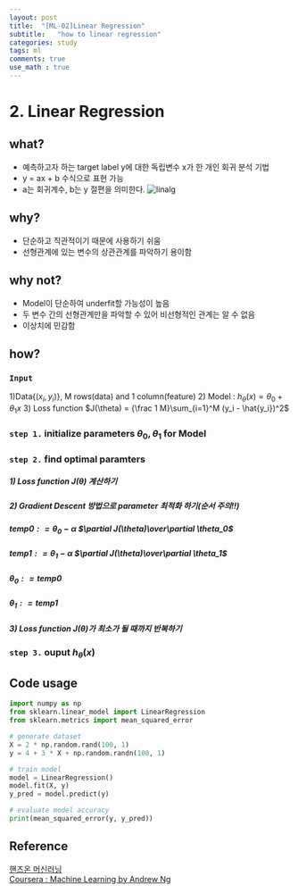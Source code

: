 ```yaml
---
layout: post
title:  "[ML-02]Linear Regression"
subtitle:   "how to linear regression"
categories: study
tags: ml
comments: true
use_math : true
---
```


# 2. Linear Regression

## what?
- 예측하고자 하는 target label y에 대한 독립변수 x가 한 개인 회귀 분석 기법
- y = ax + b 수식으로 표현 가능
- a는 회귀계수, b는 y 절편을 의미한다. 
![linalg](https://user-images.githubusercontent.com/35513025/65589132-884ee780-dfc3-11e9-8586-e3070dc771f8.png)

## why?
- 단순하고 직관적이기 때문에 사용하기 쉬움
- 선형관계에 있는 변수의 상관관계를 파악하기 용이함

## why not?
- Model이 단순하여 underfit할 가능성이 높음
- 두 변수 간의 선형관계만을 파악할 수 있어 비선형적인 관계는 알 수 없음
- 이상치에 민감함

## how?
### ```Input``` 
1)Data{($x_i, y_i$)}, M rows(data) and 1 column(feature)
2) Model : $h_\theta(x) =\theta_0 + \theta_1x$
3) Loss function  $J(\theta) = {\frac 1 M}\sum_{i=1}^M (y_i - \hat{y_i})^2$ 
### ```step 1.``` initialize parameters $\theta_0, \theta_1$ for Model 
### ```step 2.``` find optimal paramters
##### 1)  Loss function $J(\theta)$ 계산하기
##### 2) Gradient Descent 방법으로 parameter 최적화 하기(순서 주의!!)
##### $temp0 : = \theta_0 - \alpha$ $\partial J(\theta)\over\partial \theta_0$
##### $temp1 : = \theta_1 - \alpha$ $\partial J(\theta)\over\partial \theta_1$
##### $\theta_0 : = temp0$
##### $\theta_1 : = temp1$
##### 3) Loss function $J(\theta)$가 최소가 될 때까지 반복하기
### ```step 3.``` ouput   $h_\theta(x)$

## Code usage
```python
import numpy as np
from sklearn.linear_model import LinearRegression
from sklearn.metrics import mean_squared_error

# generate dataset
X = 2 * np.random.rand(100, 1)
y = 4 + 3 * X + np.random.randn(100, 1)

# train model 
model = LinearRegression()
model.fit(X, y)
y_pred = model.predict(y)

# evaluate model accuracy
print(mean_squared_error(y, y_pred))
```
## Reference 
[핸즈온 머신러닝](https://github.com/rickiepark/handson-ml)      
[Coursera : Machine Learning by Andrew Ng](https://www.coursera.org/learn/machine-learning/home/welcome)


